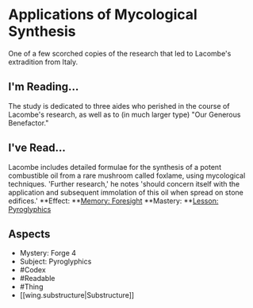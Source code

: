 # Applications of Mycological Synthesis
One of a few scorched copies of the research that led to Lacombe's extradition from Italy.
## I'm Reading...
The study is dedicated to three aides who perished in the course of Lacombe's research, as well as to (in much larger type) "Our Generous Benefactor." 
## I've Read...
Lacombe includes detailed formulae for the synthesis of a potent combustible oil from a rare mushroom called foxlame, using mycological techniques. 'Further research,' he notes 'should concern itself with the application and subsequent immolation of this oil when spread on stone edifices.'
**Effect: **[Memory: Foresight](https://uadaf.theevilroot.xyz/rowenarium/element/mem.foresight)
**Mastery: **[Lesson: Pyroglyphics](https://uadaf.theevilroot.xyz/rowenarium/element/x.pyroglyphics)
## Aspects
- Mystery: Forge 4
- Subject: Pyroglyphics
- #Codex
- #Readable
- #Thing
- [[wing.substructure|Substructure]]